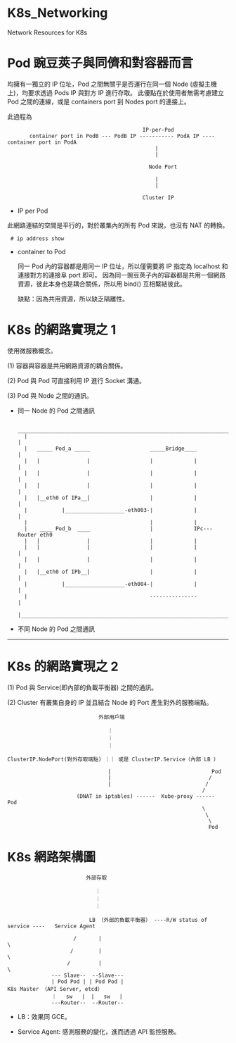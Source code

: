 # K8s_Networking
Network Resources for K8s

# Pod 豌豆莢子與同儕和對容器而言

均擁有一獨立的 IP 位址，Pod 之間無關乎是否運行在同一個 Node (虛擬主機上)，均要求透過 Pods IP 與對方 IP 進行存取。
此優點在於使用者無需考慮建立 Pod 之間的連線，或是 containers port 到 Nodes port 的連接上。

此過程為 



                                               IP-per-Pod
           container port in PodB --- PodB IP ----------- PodA IP ---- container port in PodA
                                                   |
                                                   |
                                                   
                                                 Node Port
                                                 
                                                   |
                                                   |
                                                  
                                               Cluster IP
                                                   
                                                   
* IP per Pod 

 此網路連結的空間是平行的，對於叢集內的所有 Pod 來說，也沒有 NAT 的轉換。
 
     # ip address show
 
* container to Pod

  同一 Pod 內的容器都是用同一 IP 位址，所以僅需要將 IP 指定為 localhost 和連接對方的連接阜 port 即可。
  因為同一豌豆莢子內的容器都是共用一個網路資源，彼此本身也是耦合關係，所以用 bind() 互相繫結彼此。
  
  缺點：因為共用資源，所以缺乏隔離性。
  
 
 # K8s 的網路實現之 1
 
 使用微服務概念。
 
 (1) 容器與容器是共用網路資源的耦合關係。
 
 (2) Pod 與 Pod 可直接利用 IP 進行 Socket 溝通。
 
 (3) Pod 與 Node 之間的通訊。
 
   * 同一 Node 的 Pod 之間通訊
   
            ____________________________________________________________________
           |                                                                   |
           |   _____ Pod_a _____                   _____Bridge____             |
           |   |               |                   |             |             |
           |   |               |                   |             |             |
           |   |               |                   |             |             |
           |   |__eth0 of IPa__|                   |             |             |
           |           |___________________-eth003-|             |             |
           |                                       |             |
           |    ____ Pod_b  ____                   |             IPc---Router eth0
           |   |               |                   |             |
           |   |               |                   |             |             |
           |   |               |                   |             |             |
           |   |__eth0 of IPb__|                   |             |             |
           |           |___________________-eth004-|             |             |
           |                                       ---------------             |
           |___________________________________________________________________|
     
     
     
   * 不同 Node 的 Pod 之間通訊
     
-------------------------------------------------

 # K8s 的網路實現之 2
 
 (1) Pod 與 Service(即內部的負載平衡器) 之間的通訊。
 
 (2) Cluster 有叢集自身的 IP 並且結合 Node 的 Port 產生對外的服務端點。
 
 
                                 外部用戶端
                            
                                    ｜
                                    ｜
                                    ｜
                               
    ClusterIP.NodePort(對外存取端點) ｜｜ 或是 ClusterIP.Service（內部 LB ）
                                                       
                                    |                                Pod
                                    |                               /
                                    |                              /
                                                                  /
                          (DNAT in iptables) ------  Kube-proxy ------  Pod
                                                                  \
                                                                   \
                                                                    \
                                                                    Pod
                                                               
 
 
 # K8s 網路架構圖
 
 

                             外部存取

                                ｜
                                ｜
                                ｜

                              LB （外部的負載平衡器） ----R/W status of service ----   Service Agent

                         /       |                                                     \
                        /        |                                                      \
                       /         |                                                       \
                  --- Slave--  --Slave---                                       
                  | Pod Pod | | Pod Pod |                                      K8s Master （API Server, etcd）
                  ｜   sw   |  |   sw   |
                  ---Router--  --Router-- 


  * LB：效果同 GCE。
  
  * Service Agent: 感測服務的變化，進而透過 API 監控服務。

